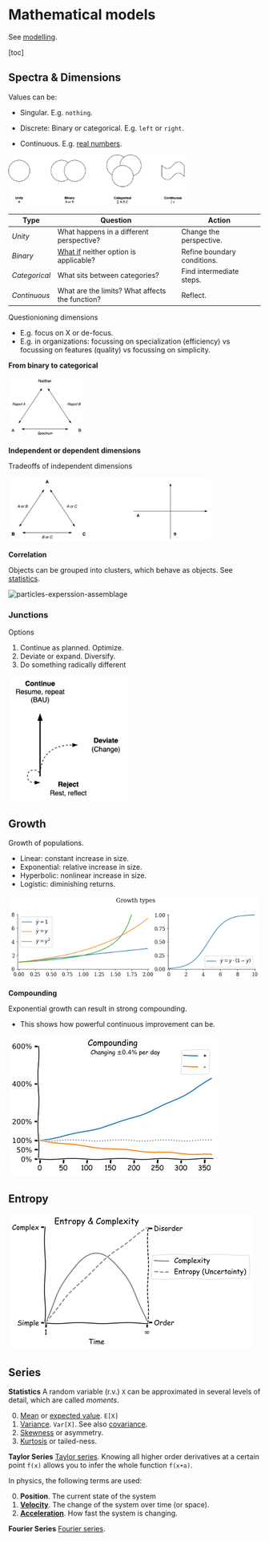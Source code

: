 # Mathematical models

See [modelling](../intelligence/modelling.md).

[toc]

## Spectra & Dimensions

Values can be:

- Singular. E.g. `nothing`.
  
- Discrete: Binary or categorical. E.g. `left` or `right`.
  
- Continuous. E.g. [real numbers](https://en.wikipedia.org/wiki/Real_number).



<img src="../img/models-categories.png" alt="models-categories" style="width:70%;" />



| Type          | Question                                                     | Action                      |
| ------------- | ------------------------------------------------------------ | --------------------------- |
| *Unity*       | What happens in a different perspective?                     | Change the perspective.     |
| *Binary*      | [What if](https://en.wikipedia.org/wiki/Mu_(negative)) neither option is applicable? | Refine boundary conditions. |
| *Categorical* | What sits between categories?                                | Find intermediate steps.    |
| *Continuous*  | What are the limits? What affects the function?              | Reflect.                    |



Questionioning dimensions

- E.g. focus on X or de-focus. 
- E.g. in organizations: focussing on specialization (efficiency) vs focussing on features (quality) vs focussing on simplicity.



**From binary to categorical**

<img src="../img/binary-category.png" alt="binary-category" style="width:30%;" />

**Independent or dependent dimensions**

Tradeoffs of independent dimensions

<img src="../img/dimensions.png" alt="dimensions" style="width:80%;" />



**Correlation**

Objects can be grouped into clusters, which behave as objects. See [statistics](statistics.md).

<img src="../img/particles-experssion-assemblage.png" alt="particles-experssion-assemblage" style="width:55em;" />

### Junctions

Options

1. Continue as planned. Optimize.
2. Deviate or expand. Diversify.
3. Do something radically different

<img src="../img/junction-change-deviate-rest.png" alt="junction-change-deviate-rest" style="max-height:250px;" />

## Growth

Growth of populations.

- Linear: constant increase in size.
- Exponential: relative increase in size.
- Hyperbolic: nonlinear increase in size.
- Logistic: diminishing returns.

![plot-ODE-growth](../img/plot-ODE-growth.png)

**Compounding**

Exponential growth can result in strong compounding.

- This shows how powerful continuous improvement can be.

![plot-compounding](../img/plot-compounding.png)

## Entropy

![plot-entropy-complexity](../img/plot-entropy-complexity.png)

## Series

**Statistics**
A random variable (r.v.) `X` can be approximated in several levels of detail, which are called *moments*.

0. [Mean](https://en.wikipedia.org/wiki/Mean) or [expected value](https://en.wikipedia.org/wiki/Expected_value). `E[X]`
1. [Variance](https://en.wikipedia.org/wiki/Variance). `Var[X]`. See also [covariance](https://en.wikipedia.org/wiki/Covariance).
2. [Skewness](https://en.wikipedia.org/wiki/Skewness) or asymmetry.
3. [Kurtosis](https://en.wikipedia.org/wiki/Kurtosis) or tailed-ness.

**Taylor Series**
[Taylor series](https://en.wikipedia.org/wiki/Taylor_series). Knowing all higher order derivatives at a certain point `f(x)` allows you to infer the whole function `f(x+a)`.

In physics, the following terms are used:

0. **Position**. The current state of the system
1. [**Velocity**](https://en.wikipedia.org/wiki/Velocity). The change of the system over time (or space).
2. [**Acceleration**](https://en.wikipedia.org/wiki/Acceleration). How fast the system is changing.

**Fourier Series**
[Fourier series](https://en.wikipedia.org/wiki/Fourier_series).
